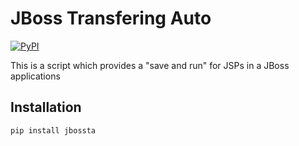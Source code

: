 # JBoss Transfering Auto
[![PyPI](https://img.shields.io/pypi/v/jbossta.svg)](https://pypi.python.org/pypi/jbossta)

This is a script which provides a "save and run" for JSPs in a JBoss applications

## Installation
```pip install jbossta```
